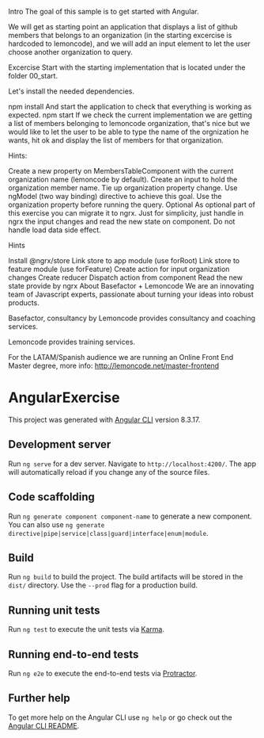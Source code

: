 Intro
The goal of this sample is to get started with Angular.

We will get as starting point an application that displays a list of github members that belongs to an organization (in the starting excercise is hardcoded to lemoncode), and we will add an input element to let the user choose another organization to query.

Excercise
Start with the starting implementation that is located under the folder 00_start.

Let's install the needed dependencies.

npm install
And start the application to check that everything is working as expected.
npm start
If we check the current implementation we are getting a list of members belonging to lemoncode organization, that's nice but we would like to let the user to be able to type the name of the orgnization he wants, hit ok and display the list of members for that organization.

Hints:

Create a new property on MembersTableComponent with the current organization name (lemoncode by default).
Create an input to hold the organization member name.
Tie up organization property change. Use ngModel (two way binding) directive to achieve this goal.
Use the organization property before running the query.
Optional
As optional part of this exercise you can migrate it to ngrx. Just for simplicity, just handle in ngrx the input changes and read the new state on component. Do not handle load data side effect.

Hints

Install @ngrx/store
Link store to app module (use forRoot)
Link store to feature module (use forFeature)
Create action for input organization changes
Create reducer
Dispatch action from component
Read the new state provide by ngrx
About Basefactor + Lemoncode
We are an innovating team of Javascript experts, passionate about turning your ideas into robust products.

Basefactor, consultancy by Lemoncode provides consultancy and coaching services.

Lemoncode provides training services.

For the LATAM/Spanish audience we are running an Online Front End Master degree, more info: http://lemoncode.net/master-frontend

# AngularExercise

This project was generated with [Angular CLI](https://github.com/angular/angular-cli) version 8.3.17.

## Development server

Run `ng serve` for a dev server. Navigate to `http://localhost:4200/`. The app will automatically reload if you change any of the source files.

## Code scaffolding

Run `ng generate component component-name` to generate a new component. You can also use `ng generate directive|pipe|service|class|guard|interface|enum|module`.

## Build

Run `ng build` to build the project. The build artifacts will be stored in the `dist/` directory. Use the `--prod` flag for a production build.

## Running unit tests

Run `ng test` to execute the unit tests via [Karma](https://karma-runner.github.io).

## Running end-to-end tests

Run `ng e2e` to execute the end-to-end tests via [Protractor](http://www.protractortest.org/).

## Further help

To get more help on the Angular CLI use `ng help` or go check out the [Angular CLI README](https://github.com/angular/angular-cli/blob/master/README.md).

